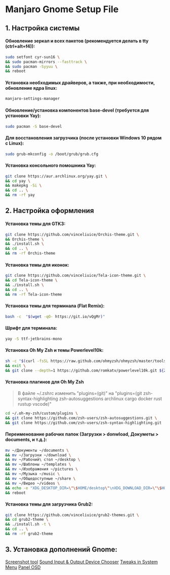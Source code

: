 # Manjaro Gnome Setup File

## 1. Настройка системы
#### Обновление зеркал и всех пакетов (рекомендуется делать в tty (ctrl+alt+f4)):
```sh
sudo setfont cyr-sun16 \ 
&& sudo pacman-mirrors --fasttrack \
&& sudo pacman -Syyuu \
&& reboot
```

#### Установка необходимых драйверов, а также, при необходимости, обновление ядра linux:
```sh
manjaro-settings-manager
```

#### Обновление/установка компонентов base-devel (требуется для установки Yay):
```sh
sudo pacman -S base-devel
```

#### Для восстановления загрузчика (после установки Windows 10 рядом с Linux):
```sh
sudo grub-mkconfig -o /boot/grub/grub.cfg
```

#### Установка консольного помошника Yay:
```sh
git clone https://aur.archlinux.org/yay.git \
&& cd yay \
&& makepkg -Si \
&& cd .. \
&& rm -rf yay
```

## 2. Настройка оформления
#### Установка темы для GTK3:
```sh
git clone https://github.com/vinceliuice/Orchis-theme.git \
&& Orchis-theme \
&& ./install.sh \
&& cd .. \
&& rm -rf Orchis-theme
```

#### Установка темы для иконок:
```sh
git clone https://github.com/vinceliuice/Tela-icon-theme.git \
&& cd Tela-icon-theme \
&& ./install.sh \
&& cd .. \
&& rm -rf Tela-icon-theme
```

#### Установка темы для терминала (Flat Remix):
```sh
bash -c  "$(wget -qO- https://git.io/vQgMr)"
```

#### Шрифт для терминала:
```sh
yay -S ttf-jetbrains-mono
```

#### Установка Oh My Zsh и темы Powerlevel10k:
```sh
sh -c "$(curl -fsSL https://raw.github.com/ohmyzsh/ohmyzsh/master/tools/install.sh)" \
&& exit \
&& git clone --depth=1 https://github.com/romkatv/powerlevel10k.git ${ZSH_CUSTOM:-$HOME/.oh-my-zsh/custom}/themes/powerlevel10k
```

#### Установка плагинов для Oh My Zsh
> В файле ~/.zshrc изменить "plugins=(git)" на 
> "plugins=(git zsh-syntax-highlighting zsh-autosuggestions archlinux cargo docker rust rustup vscode)"
```sh
cd ~/.oh-my-zsh/custom/plugins \
&& git clone https://github.com/zsh-users/zsh-autosuggestions.git \
&& git clone https://github.com/zsh-users/zsh-syntax-highlighting.git
```

#### Переименование рабочих папок (Загрузки > donwload, Докуметы > documents, и т.д.):
```sh
mv ~/Документы ~/documents \
&& mv ~/Загрузки ~/download \
&& mv ~/Рабочий\ стол ~/desktop \
&& mv ~/Шаблоны ~/templates \
&& mv ~/Изображения ~/pictures \
&& mv ~/Музыка ~/music \
&& mv ~/Общедоступные ~/share \
&& mv ~/Видео ~/videos \
&& echo -e "XDG_DESKTOP_DIR=\"\$HOME/desktop\"\nXDG_DOWNLOAD_DIR=\"\$HOME/download\"\nXDG_TEMPLATES_DIR=\"\$HOME/templates\"\nXDG_PUBLICSHARE_DIR=\"\$HOME/share\"\nXDG_DOCUMENTS_DIR=\"\$HOME/documents\"\nXDG_MUSIC_DIR=\"\$HOME/music\"\nXDG_PICTURES_DIR=\"\$HOME/pictures\"\nXDG_VIDEOS_DIR=\"\$HOME/videos\"" > ~/.config/user-dirs.dirs \
&& reboot
```

#### Установка темы для загрузчика Grub2:
```sh
git clone https://github.com/vinceliuice/grub2-themes.git \
&& cd grub2-theme \
&& ./install.sh -t \
&& cd .. \
&& rm -rf grub2-theme
```

## 3. Установка дополнений Gnome:
[Screenshot tool](https://extensions.gnome.org/extension/1112/screenshot-tool/)
[Sound Input & Output Device Chooser](https://extensions.gnome.org/extension/906/sound-output-device-chooser/)
[Tweaks in System Menu](https://extensions.gnome.org/extension/1653/tweaks-in-system-menu/)
[Panel OSD](https://extensions.gnome.org/extension/708/panel-osd/)

